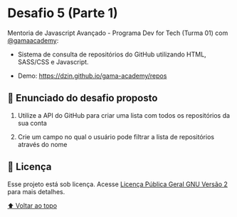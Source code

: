 <a name="topo"></a>

# Desafio 5 (Parte 1)

Mentoria de Javascript Avançado - Programa Dev for Tech (Turma 01) com [@gamaacademy](https://github.com/gamaacademy):

- Sistema de consulta de repositórios do GitHub utilizando HTML, SASS/CSS e Javascript.

- Demo: https://dzin.github.io/gama-academy/repos

## 🚀 Enunciado do desafio proposto

1. Utilize a API do GitHub para criar uma lista com todos os repositórios da sua conta

2. Crie um campo no qual o usuário pode filtrar a lista de repositórios através do nome

## 📝 Licença

Esse projeto está sob licença. Acesse [Licença Pública Geral GNU Versão 2](https://www.gnu.org/licenses/gpl-2.0.html) para mais detalhes.

[⬆ Voltar ao topo](#topo)

